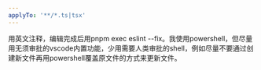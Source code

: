 ```yaml
---
applyTo: '**/*.ts|tsx'
---
```

用英文注释，编辑完成后用pnpm exec eslint --fix。我使用powershell，但尽量用无须审批的vscode内置功能，少用需要人类审批的shell，例如尽量不要通过创建新文件再用powershell覆盖原文件的方式来更新文件。